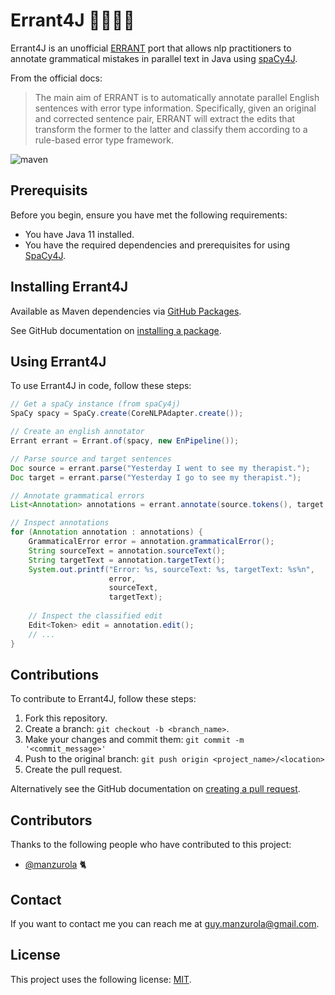 # Errant4J 🧑🏻‍🏫📝

Errant4J is an unofficial [ERRANT](https://github.com/chrisjbryant/errant) port that allows nlp practitioners to annotate grammatical mistakes in parallel text in Java using [spaCy4J](https://github.com/LanguageToys/spacy4j).

From the official docs:
> The main aim of ERRANT is to automatically annotate parallel English sentences with error type information. Specifically, given an original and corrected sentence pair, ERRANT will extract the edits that transform the former to the latter and classify them according to a rule-based error type framework.

![maven](https://github.com/manzurola/errant-java/actions/workflows/maven.yml/badge.svg)

## Prerequisits

Before you begin, ensure you have met the following requirements:

* You have Java 11 installed.
* You have the required dependencies and prerequisites for using [SpaCy4J](https://github.com/LanguageToys/spacy4j).

## Installing Errant4J

Available as Maven dependencies via [GitHub Packages](https://github.com/LanguageToys/errant4j/packages).

See GitHub documentation on [installing a package](https://docs.github.com/en/packages/working-with-a-github-packages-registry/working-with-the-apache-maven-registry#installing-a-package).

## Using Errant4J

To use Errant4J in code, follow these steps:

```java
// Get a spaCy instance (from spaCy4j)
SpaCy spacy = SpaCy.create(CoreNLPAdapter.create());

// Create an english annotator
Errant errant = Errant.of(spacy, new EnPipeline());

// Parse source and target sentences
Doc source = errant.parse("Yesterday I went to see my therapist.");
Doc target = errant.parse("Yesterday I go to see my therapist.");

// Annotate grammatical errors
List<Annotation> annotations = errant.annotate(source.tokens(), target.tokens());

// Inspect annotations
for (Annotation annotation : annotations) {
    GrammaticalError error = annotation.grammaticalError();
    String sourceText = annotation.sourceText();
    String targetText = annotation.targetText();
    System.out.printf("Error: %s, sourceText: %s, targetText: %s%n",
                      error,
                      sourceText,
                      targetText);
                      
    // Inspect the classified edit
    Edit<Token> edit = annotation.edit();
    // ...
}
```

## Contributions

To contribute to Errant4J, follow these steps:

1. Fork this repository.
2. Create a branch: `git checkout -b <branch_name>`.
3. Make your changes and commit them: `git commit -m '<commit_message>'`
4. Push to the original branch: `git push origin <project_name>/<location>`
5. Create the pull request.

Alternatively see the GitHub documentation on [creating a pull request](https://docs.github.com/en/github/collaborating-with-pull-requests/proposing-changes-to-your-work-with-pull-requests/creating-a-pull-request).

        
## Contributors
        
Thanks to the following people who have contributed to this project:
        
* [@manzurola](https://github.com/manzurola) 🐈        

## Contact

If you want to contact me you can reach me at [guy.manzurola@gmail.com](guy.manzurola@gmail.com).

## License
        
This project uses the following license: [MIT](https://github.com/LanguageToys/aligner/blob/555fd35e842feb8d899d7197a1965ea01bc74c95/LICENSE).
